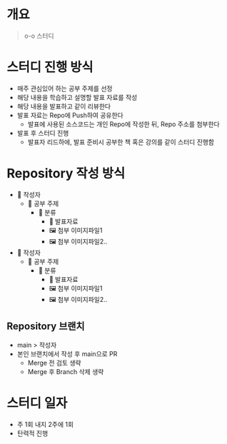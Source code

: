 # 개요

> o-o 스터디

# 스터디 진행 방식

- 매주 관심있어 하는 공부 주제를 선정
- 해당 내용을 학습하고 설명할 발표 자료를 작성
- 해당 내용을 발표하고 같이 리뷰한다
- 발표 자료는 Repo에 Push하여 공유한다
    - 발표에 사용된 소스코드는 개인 Repo에 작성한 뒤, Repo 주소를 첨부한다
- 발표 후 스터디 진행
    - 발표자 리드하에, 발표 준비시 공부한 책 혹은 강의를 같이 스터디 진행함

# Repository 작성 방식

- 📁 작성자
    - 📁 공부 주제
        - 📁 분류
            - 📄 발표자료
            - 🖼 첨부 이미지파일1
            - 🖼 첨부 이미지파일2..
- 📁 작성자
    - 📁 공부 주제
        - 📁 분류
            - 📄 발표자료
            - 🖼 첨부 이미지파일1
            - 🖼 첨부 이미지파일2..
    
## Repository 브랜치

- main > 작성자
- 본인 브랜치에서 작성 후 main으로 PR
    - Merge 전 검토 생략
    - Merge 후 Branch 삭제 생략  
    
# 스터디 일자

- 주 1회 내지 2주에 1회
- 탄력적 진행